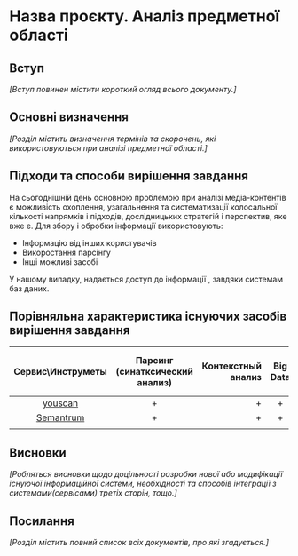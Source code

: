 # Назва проєкту. Аналіз предметної області

## Вступ

*[Вступ повинен містити короткий огляд всього документу.]*


## Основні визначення

*[Розділ містить визначення термінів та скорочень, які використовуються при аналізі предметної області.]*

## Підходи та способи вирішення завдання

На сьогоднішній день основною проблемою при аналізі медіа-контентів є можливість охоплення, узагальнення та систематизації колосальної кількості напрямків і підходів, дослідницьких стратегій і перспектив, яке вже є. Для збору і обробки інформації використовують:
* Інформацію від інших користувачів
* Викоростання парсінгу  
* Інші можливі засобі 

У нашому випадку, надається доступ до інформації , завдяки системам баз даних.

## Порівняльна характеристика існуючих засобів вирішення завдання

| Сервис\Инструметы| Парсинг (синатксический анализ)| Контекстный анализ |Big Data|AI systems|Мониторинг интернет-СМИ|Экспорт данных в разнообразных форматах|Интеграция с социальными сетями|PR-отчетность| Медиа-архив   | Мониторинг печатных СМИ     |      |      |
|:----------------:|:---------------:               | -------------:|:-------:|:-----:|:----:|:----:|:---:|:----:|:--:|:----:|:----:|:----:|
|[youscan](https://youscan.io/)| + |+ |+ |+ |+ | + |+|-|+| +| - | - |
|[Semantrum](https://promo.semantrum.net/uk/golovna/)| + | +  | + | + | - | + |  + | + | + | +| +| +  |+ | +|
|                  |                                |               |         |       |      |      |     |      |    |      |      |      |

## Висновки

*[Робляться висновки щодо доцільності розробки нової або модифікації існуючої інформаційної системи, необхідності та способів інтеграції з системами(сервісами) третіх сторін, тощо.]*

## Посилання

*[Розділ містить повний список всіх документів, про які згадується.]*
